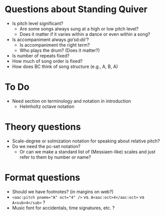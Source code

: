 # Questions about Standing Quiver

- Is pitch level significant?
    - Are some songs always sung at a high or low pitch level?
    - Does it matter if it varies within a dance or even within a song?
- Is accompaniment always *ga’sä:dö’*?
    - Is accompaniment the right term?
    - Who plays the drum? (Does it matter?)
- Is number of repeats fixed?
- How much of song order is fixed?
- How does BC think of song structure (e.g., A, B, A)

# To Do

- Need section on terminology and notation in introduction
    - Helmholtz octave notation

# Theory questions

- Scale-degree or solmization notation for speaking about relative pitch?
- Do we need the pc-set notation?
    - Or can we make a standard list of (Messiaen-like) scales and just refer
      to them by number or name?

# Format questions

- Should we have footnotes? (in margins on web?)
- `<aac:pitch pname="A" oct="4" />` vs. `A<aac:oct>4</aac:oct>` vs
  `A<sub>4</sub>` ?
- Music font for accidentals, time signatures, etc. ?
